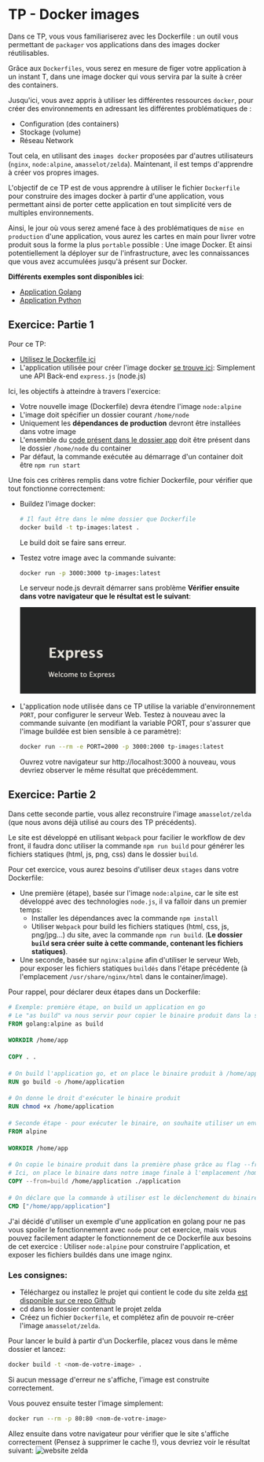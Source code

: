 # TP - Docker images

Dans ce TP, vous vous familiariserez avec les Dockerfile : un outil vous permettant de `packager` vos applications dans des images docker réutilisables.

Grâce aux `Dockerfiles`, vous serez en mesure de figer votre application à un instant T, dans une image docker qui vous servira par la suite à créer des containers.

Jusqu'ici, vous avez appris à utiliser les différentes ressources `docker`, pour créer des environnements en adressant les différentes problématiques de :
- Configuration (des containers)
- Stockage (volume)
- Réseau Network

Tout cela, en utilisant des `images docker` proposées par d'autres utilisateurs (`nginx`, `node:alpine`, `amasselot/zelda`). Maintenant, il est temps d'apprendre à créer vos propres images.

L'objectif de ce TP est de vous apprendre à utiliser le fichier `Dockerfile` pour construire des images docker à partir d'une application, vous permettant ainsi de porter cette application en tout simplicité vers de multiples environnements.

Ainsi, le jour où vous serez amené face à des problématiques de `mise en production` d'une application, vous aurez les cartes en main pour livrer votre produit sous la forme la plus `portable` possible : Une image Docker. Et ainsi potentiellement la déployer sur de l'infrastructure, avec les connaissances que vous avez accumulées jusqu'à présent sur Docker.

**Différents exemples sont disponibles ici**:
- [Application Golang](./examples/go)
- [Application Python](./examples/python)

## Exercice: Partie 1

Pour ce TP:
- [Utilisez le Dockerfile ici](./Dockerfile)
- L'application utilisée pour créer l'image docker [se trouve ici](./app): Simplement une API Back-end `express.js` (node.js)

Ici, les objectifs à atteindre à travers l'exercice:
- Votre nouvelle image (Dockerfile) devra étendre l'image `node:alpine`
- L'image doit spécifier un dossier courant `/home/node`
- Uniquement les **dépendances de production** devront être installées dans votre image
- L'ensemble du [code présent dans le dossier app](./app) doit être présent dans le dossier `/home/node` du container
- Par défaut, la commande exécutée au démarrage d'un container doit être `npm run start`

Une fois ces critères remplis dans votre fichier Dockerfile, pour vérifier que tout fonctionne correctement:
- Buildez l'image docker:
  ```bash
  # Il faut être dans le même dossier que Dockerfile
  docker build -t tp-images:latest .
  ```
  Le build doit se faire sans erreur.
- Testez votre image avec la commande suivante:
  ```bash
  docker run -p 3000:3000 tp-images:latest
  ```
  Le serveur node.js devrait démarrer sans problème **Vérifier ensuite dans votre navigateur que le résultat est le suivant**:

  ![express website](./assets/express.png)
- L'application node utilisée dans ce TP utilise la variable d'environnement `PORT`, pour configurer le serveur Web. Testez à nouveau avec la commande suivante (en modifiant la variable PORT, pour s'assurer que l'image buildée est bien sensible à ce paramètre):
  ```bash
  docker run --rm -e PORT=2000 -p 3000:2000 tp-images:latest
  ```
  Ouvrez votre navigateur sur http://localhost:3000 à nouveau, vous devriez observer le même résultat que précédemment.

## Exercice: Partie 2

Dans cette seconde partie, vous allez reconstruire l'image `amasselot/zelda` (que nous avons déjà utilisé au cours des TP précédents).

Le site est développé en utilisant `Webpack` pour facilier le workflow de dev front, il faudra donc utiliser la commande `npm run build` pour générer les fichiers statiques (html, js, png, css) dans le dossier `build`.

Pour cet exercice, vous aurez besoins d'utiliser deux `stages` dans votre Dockerfile:
- Une première (étape), basée sur l'image `node:alpine`, car le site est développé avec des technologies `node.js`, il va falloir dans un premier temps:
  - Installer les dépendances avec la commande `npm install`
  - Utiliser `Webpack` pour build les fichiers statiques (html, css, js, png/jpg...) du site, avec la commande `npm run build`. (**Le dossier `build` sera créer suite à cette commande, contenant les fichiers statiques)**.
- Une seconde, basée sur `nginx:alpine` afin d'utiliser le serveur Web, pour exposer les fichiers statiques `buildés` dans l'étape précédente (à l'emplacement `/usr/share/nginx/html` dans le container/image).

Pour rappel, pour déclarer deux étapes dans un Dockerfile:
```Dockerfile
# Exemple: première étape, on build un application en go
# Le "as build" va nous servir pour copier le binaire produit dans la seconde étape
FROM golang:alpine as build

WORKDIR /home/app

COPY . .

# On build l'application go, et on place le binaire produit à /home/application, pour le réutiliser plus tard dans la seconde étape
RUN go build -o /home/application 

# On donne le droit d'exécuter le binaire produit
RUN chmod +x /home/application

# Seconde étape - pour exécuter le binaire, on souhaite utiliser un environnement alpine léger
FROM alpine

WORKDIR /home/app

# On copie le binaire produit dans la première phase grâce au flag --from
# Ici, on place le binaire dans notre image finale à l'emplacement /home/app/application
COPY --from=build /home/application ./application

# On déclare que la commande à utiliser est le déclenchement du binaire produit, à présent copier à l'emplacement /home/app/application
CMD ["/home/app/application"]
```

J'ai décidé d'utiliser un exemple d'une application en golang pour ne pas vous spoiler le fonctionnement avec `node` pour cet exercice, mais vous pouvez facilement adapter le fonctionnement de ce Dockerfile aux besoins de cet exercice : Utiliser `node:alpine` pour construire l'application, et exposer les fichiers buildés dans une image nginx.

### Les consignes:

- Téléchargez ou installez le projet qui contient le code du site zelda [est disponible sur ce repo Github](https://github.com/AmFlint/hetic-w2-p2019-05)
- cd dans le dossier contenant le projet zelda
- Créez un fichier `Dockerfile`, et complétez afin de pouvoir re-créer l'image `amasselot/zelda`.

Pour lancer le build à partir d'un Dockerfile, placez vous dans le même dossier et lancez:
```bash
docker build -t <nom-de-votre-image> .
```
Si aucun message d'erreur ne s'affiche, l'image est construite correctement.

Vous pouvez ensuite tester l'image simplement:
```bash
docker run --rm -p 80:80 <nom-de-votre-image>
```
Allez ensuite dans votre navigateur pour vérifier que le site s'affiche correctement (Pensez à supprimer le cache !), vous devriez voir le résultat suivant:
![website zelda](./assets/website.png)
